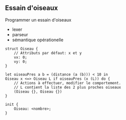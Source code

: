 ## Essain d'oiseaux

Programmer un essain d'oiseaux

- lexer
- parseur
- sémantique opérationelle

```
struct Oiseau {
    // Attributs par défaut: x et y
    vx: 0;
    vy: 0;
}

let oiseauPres a b = (distance (a (b))) < 10 in
Oiseau x <=> Oiseau L if oiseauPres (x (L)) do {
    // Actions à effectuer, modifier le comportement.
    // L contient la liste des 2 plus proches oiseaux
    (Oiseau {}, Oiseau {})
}

init {
    Oiseau: <nombre>;
}
```